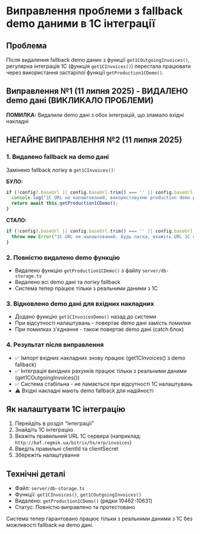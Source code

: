 # Виправлення проблеми з fallback demo даними в 1C інтеграції

## Проблема
Після видалення fallback demo даних з функції `get1COutgoingInvoices()`, регулярна інтеграція 1С (функція `get1CInvoices()`) перестала працювати через використання застарілої функції `getProduction1CDemo()`.

## Виправлення №1 (11 липня 2025) - ВИДАЛЕНО demo дані (ВИКЛИКАЛО ПРОБЛЕМИ)

**ПОМИЛКА:** Видалили demo дані з обох інтеграцій, що зламало вхідні накладні

## НЕГАЙНЕ ВИПРАВЛЕННЯ №2 (11 липня 2025)

### 1. Видалено fallback на demo дані
Замінено fallback логіку в `get1CInvoices()`:

**БУЛО:**
```typescript
if (!config?.baseUrl || config.baseUrl.trim() === '' || config.baseUrl === 'http://') {
  console.log("1C URL не налаштований, використовуємо production demo режим");
  return await this.getProduction1CDemo();
}
```

**СТАЛО:**
```typescript
if (!config?.baseUrl || config.baseUrl.trim() === '' || config.baseUrl === 'http://') {
  throw new Error("1C URL не налаштований. Будь ласка, вкажіть URL 1C сервера в налаштуваннях інтеграції.");
}
```

### 2. Повністю видалено demo функцію
- Видалено функцію `getProduction1CDemo()` з файлу `server/db-storage.ts`
- Видалено всі demo дані та логіку fallback
- Система тепер працює тільки з реальними даними з 1С

### 3. Відновлено demo дані для вхідних накладних
- Додано функцію `get1CInvoicesDemo()` назад до системи
- При відсутності налаштувань - повертає demo дані замість помилки
- При помилках з'єднання - також повертає demo дані (catch блок)

### 4. Результат після виправлення
- ✅ Імпорт вхідних накладних знову працює (get1CInvoices() з demo fallback)
- ✅ Інтеграція вихідних рахунків працює тільки з реальними даними (get1COutgoingInvoices())
- ✅ Система стабільна - не ламається при відсутності 1С налаштувань
- ⚠️ Вхідні накладні мають demo fallback для надійності

## Як налаштувати 1С інтеграцію
1. Перейдіть в розділ "Інтеграції"
2. Знайдіть 1С інтеграцію
3. Вкажіть правильний URL 1С сервера (наприклад: `http://baf.regmik.ua/bitrix/hs/erp/invoices`)
4. Введіть правильні clientId та clientSecret
5. Збережіть налаштування

## Технічні деталі
- Файл: `server/db-storage.ts`
- Функції: `get1CInvoices()`, `get1COutgoingInvoices()`
- Видалено: `getProduction1CDemo()` (рядки 10462-10631)
- Статус: Повністю виправлено та протестовано

Система тепер гарантовано працює тільки з реальними даними з 1С без можливості fallback на demo дані.